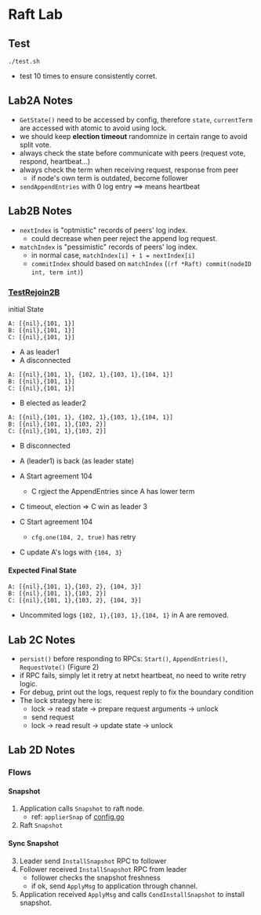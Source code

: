 # Raft Lab 
## Test
```
./test.sh
```
- test 10 times to ensure consistently corret.

## Lab2A Notes
- `GetState()` need to be accessed by config, therefore `state`, `currentTerm` are accessed with atomic to avoid using lock.
- we should keep **election timeout** randomnize in certain range to avoid split vote.
- always check the state before communicate with peers (request vote, respond, heartbeat...)
- always check the term when receiving request, response from peer
    - if node's own term is outdated, become follower
- `sendAppendEntries` with 0 log entry ==> means heartbeat 

## Lab2B Notes
- `nextIndex` is "optmistic" records of peers' log index.
    - could decrease when peer reject the append log request.
- `matchIndex` is "pessimistic" records of peers' log index.
    - in normal case, `matchIndex[i] + 1 = nextIndex[i]`
    - `commitIndex` should based on `matchIndex` (`(rf *Raft) commit(nodeID int, term int)`)

### [TestRejoin2B](./test_test.go)
initial State
```
A: [{nil},{101, 1}]
B: [{nil},{101, 1}]
C: [{nil},{101, 1}]
```

- A as leader1
- A disconnected
```
A: [{nil},{101, 1}, {102, 1},{103, 1},{104, 1}]
B: [{nil},{101, 1}]
C: [{nil},{101, 1}]
```

- B elected as leader2
```
A: [{nil},{101, 1}, {102, 1},{103, 1},{104, 1}]
B: [{nil},{101, 1},{103, 2}]
C: [{nil},{101, 1},{103, 2}]
```
- B disconnected
- A (leader1) is back (as leader state)
- A Start agreement 104
    - C rgject the AppendEntries since A has lower term

- C timeout, election => C win as leader 3
- C Start agreement 104
    - `cfg.one(104, 2, true)` has retry
- C update A's logs with `{104, 3}`

#### Expected Final State
```
A: [{nil},{101, 1},{103, 2}, {104, 3}]
B: [{nil},{101, 1},{103, 2}]
C: [{nil},{101, 1},{103, 2}, {104, 3}]
```
- Uncommited logs `{102, 1},{103, 1},{104, 1}` in A are removed.

## Lab 2C Notes
- `persist()` before responding to RPCs: `Start()`, `AppendEntries()`, `RequestVote()` (Figure 2)
- if RPC fails, simply let it retry at netxt heartbeat, no need to write retry logic.
- For debug, print out the logs, request reply to fix the boundary condition
- The lock strategy here is:
    - lock -> read state -> prepare request arguments -> unlock 
    - send request
    - lock -> read result -> update state -> unlock

## Lab 2D Notes
### Flows
#### Snapshot
1. Application calls `Snapshot` to raft node.
    - ref: `applierSnap` of [config.go](./config.go)
2. Raft `Snapshot`

#### Sync Snapshot
3. Leader send `InstallSnapshot` RPC to follower
4. Follower received `InstallSnapshot` RPC from leader
    - follower checks the snapshot freshness
    - if ok, send `ApplyMsg` to application through channel.
5. Application received `ApplyMsg` and calls `CondInstallSnapshot` to install snapshot.